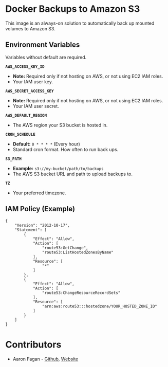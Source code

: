 # Docker Backups to Amazon S3
This image is an always-on solution to automatically back up mounted volumes to Amazon S3.

## Environment Variables
Variables without default are required.

**`AWS_ACCESS_KEY_ID`**
- **Note:** Required only if not hosting on AWS, or not using EC2 IAM roles.
- Your IAM user key.

**`AWS_SECRET_ACCESS_KEY`**
- **Note:** Required only if not hosting on AWS, or not using EC2 IAM roles.
- Your IAM user secret.

**`AWS_DEFAULT_REGION`**
- The AWS region your S3 bucket is hosted in.

**`CRON_SCHEDULE`**
- **Default:** `0 * * * *` (Every hour)
- Standard cron format. How often to run back ups.

**`S3_PATH`**
- **Example:** `s3://my-bucket/path/to/backups`
- The AWS S3 bucket URL and path to upload backups to.

**`TZ`**
- Your preferred timezone.

## IAM Policy (Example)
```
{
    "Version": "2012-10-17",
    "Statement": [
        {
            "Effect": "Allow",
            "Action": [
                "route53:GetChange",
                "route53:ListHostedZonesByName"
            ],
            "Resource": [
                "*"
            ]
        },
        {
            "Effect": "Allow",
            "Action": [
                "route53:ChangeResourceRecordSets"
            ],
            "Resource": [
                "arn:aws:route53:::hostedzone/YOUR_HOSTED_ZONE_ID"
            ]
        }
    ]
}
```

# Contributors
* Aaron Fagan - [Github](https://github.com/aaronfagan), [Website](https://www.aaronfagan.ca/)

